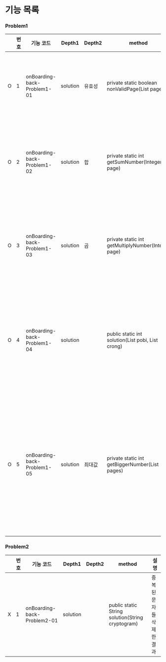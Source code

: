# 기능 목록

### Problem1
 
|     | 번호  | 기능 코드                       | Depth1   | Depth2 | method                                                              | 설명                         |
|-----|-----|-----------------------------|----------|--------|---------------------------------------------------------------------|----------------------------|
 | O   | 1   | onBoarding-back-Problem1-01 | solution | 유효성    | private static boolean nonValidPage(List<Integer> pages)            | 입력값의 유효성 확인                |
| O   | 2   | onBoarding-back-Problem1-02 | solution | 합      | private static int getSumNumber(Integer page)                       | 각 자리 숫자의 합을 구한다            |
| O   | 3   | onBoarding-back-Problem1-03 | solution | 곱      | private static int getMultiplyNumber(Integer page)                  | 각 자리 숫자의 곱을 구한다            |
| O   | 4   | onBoarding-back-Problem1-04 | solution |        | public static int solution(List<Integer> pobi, List<Integer> crong) | 페이지 번호 게임의 승자를 구한다         |
  | O   | 5   | onBoarding-back-Problem1-05 | solution | 최대값    | private static int getBiggerNumber(List<Integer> pages)             | 두 페이지중 각자리 합 혹은 곱중 최대값 구하기 |

### Problem2

|     | 번호  | 기능 코드                       | Depth1   | Depth2 | method                                           | 설명             |
|-----|-----|-----------------------------|----------|--------|--------------------------------------------------|----------------|
| X   | 1   | onBoarding-back-Problem2-01 | solution |        | public static String solution(String cryptogram) | 중복된 문자들 삭제한 결과 |
